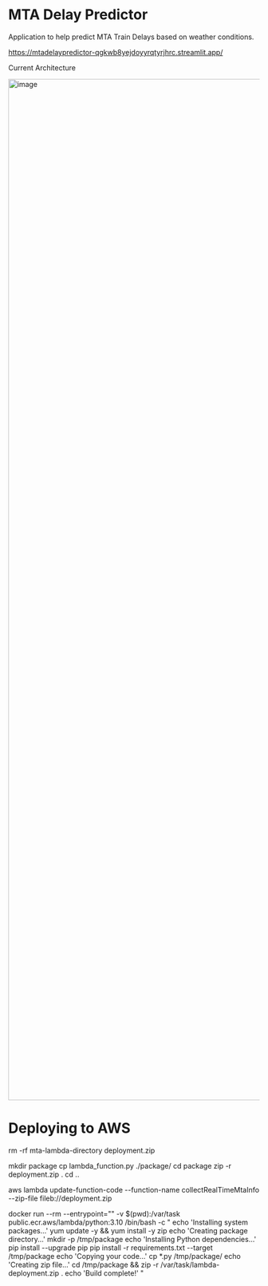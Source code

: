 # MTA Delay Predictor
Application to help predict MTA Train Delays based on weather conditions.

https://mtadelaypredictor-qgkwb8yejdoyyrqtyrjhrc.streamlit.app/


Current Architecture

<img width="1534" height="2047" alt="image" src="https://github.com/user-attachments/assets/7eb69e13-1b18-4f47-890c-41714e3873a8" />

# Deploying to AWS
rm -rf mta-lambda-directory deployment.zip

mkdir package
cp lambda_function.py ./package/
cd package
zip -r deployment.zip .
cd ..

aws lambda update-function-code   --function-name collectRealTimeMtaInfo   --zip-file fileb://deployment.zip


docker run --rm --entrypoint="" -v $(pwd):/var/task public.ecr.aws/lambda/python:3.10   /bin/bash -c "
    echo 'Installing system packages...'
    yum update -y && yum install -y zip
    echo 'Creating package directory...'
    mkdir -p /tmp/package
    echo 'Installing Python dependencies...'
    pip install --upgrade pip
    pip install -r requirements.txt --target /tmp/package
    echo 'Copying your code...'
    cp *.py /tmp/package/
    echo 'Creating zip file...'
    cd /tmp/package && zip -r /var/task/lambda-deployment.zip .
    echo 'Build complete!'
  "
